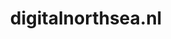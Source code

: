 ---
layout: post
title:  "digitalnorthsea.nl"
internal_url:  "/data/digitalnorthsea.nl.html"
categories: dutchgov
---